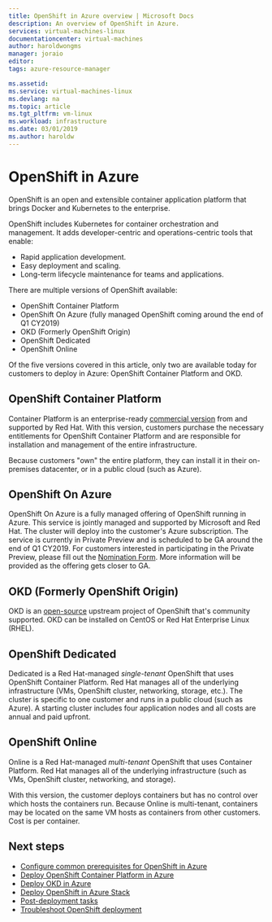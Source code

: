 ```yaml
---
title: OpenShift in Azure overview | Microsoft Docs
description: An overview of OpenShift in Azure.
services: virtual-machines-linux
documentationcenter: virtual-machines
author: haroldwongms
manager: joraio
editor: 
tags: azure-resource-manager

ms.assetid: 
ms.service: virtual-machines-linux
ms.devlang: na
ms.topic: article
ms.tgt_pltfrm: vm-linux
ms.workload: infrastructure
ms.date: 03/01/2019
ms.author: haroldw
---
```


# OpenShift in Azure

OpenShift is an open and extensible container application platform that brings Docker and Kubernetes to the enterprise.  

OpenShift includes Kubernetes for container orchestration and management. It adds developer-centric and operations-centric tools that enable:

- Rapid application development.
- Easy deployment and scaling.
- Long-term lifecycle maintenance for teams and applications.

There are multiple versions of OpenShift available:

- OpenShift Container Platform
- OpenShift On Azure (fully managed OpenShift coming around the end of Q1 CY2019)
- OKD (Formerly OpenShift Origin)
- OpenShift Dedicated
- OpenShift Online

Of the five versions covered in this article, only two are available today for customers to deploy in Azure: OpenShift Container Platform and OKD.

## OpenShift Container Platform

Container Platform is an enterprise-ready [commercial version](https://www.openshift.com) from and supported by Red Hat. With this version, customers purchase the necessary entitlements for OpenShift Container Platform and are responsible for installation and management of the entire infrastructure.

Because customers "own" the entire platform, they can install it in their on-premises datacenter, or in a public cloud (such as Azure).

## OpenShift On Azure

OpenShift On Azure is a fully managed offering of OpenShift running in Azure. This service is jointly managed and supported by Microsoft and Red Hat. The cluster will deploy into the customer's Azure subscription. The service is currently in Private Preview and is scheduled to be GA around the end of Q1 CY2019. For customers interested in participating in the Private Preview, please fill out the [Nomination Form](https://aka.ms/openshiftazureinterest).  More information will be provided as the offering gets closer to GA.

## OKD (Formerly OpenShift Origin)

OKD is an [open-source](https://www.okd.io/) upstream project of OpenShift that's community supported. OKD can be installed on CentOS or Red Hat Enterprise Linux (RHEL).

## OpenShift Dedicated

Dedicated is a Red Hat-managed *single-tenant* OpenShift that uses OpenShift Container Platform. Red Hat manages all of the underlying infrastructure (VMs, OpenShift cluster, networking, storage, etc.). The cluster is specific to one customer and runs in a public cloud (such as Azure). A starting cluster includes four application nodes and all costs are annual and paid upfront.

## OpenShift Online

Online is a Red Hat-managed *multi-tenant* OpenShift that uses Container Platform. Red Hat manages all of the underlying infrastructure (such as VMs, OpenShift cluster, networking, and storage). 

With this version, the customer deploys containers but has no control over which hosts the containers run. Because Online is multi-tenant, containers may be located on the same VM hosts as containers from other customers. Cost is per container.

## Next steps

- [Configure common prerequisites for OpenShift in Azure](./openshift-prerequisites.md)
- [Deploy OpenShift Container Platform in Azure](./openshift-container-platform.md)
- [Deploy OKD in Azure](./openshift-okd.md)
- [Deploy OpenShift in Azure Stack](./openshift-azure-stack.md)
- [Post-deployment tasks](./openshift-post-deployment.md)
- [Troubleshoot OpenShift deployment](./openshift-troubleshooting.md)
